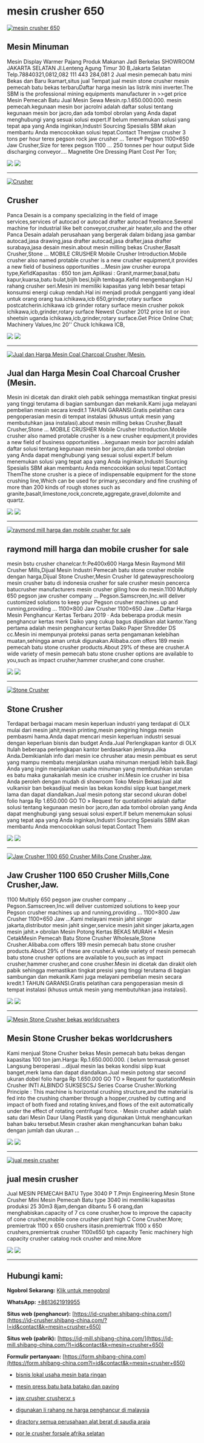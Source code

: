# mesin crusher 650

<a href="https://swt.shibang-china.com/?l=id&img&k=mesin+crusher+650" target="_blank">![mesin crusher 650](http://static.shibang-china.com/all-800x300/852.jpg)</a>

## Mesin Minuman
Mesin Display Warmer Pajang Produk Makanan Jadi Berkelas SHOWROOM JAKARTA SELATAN Jl.Lenteng Agung Timur 30 B,Jakarta Selatan Telp.78840321,0812,082 111 443 284,081 2 Jual mesin pemecah batu mini Bekas dan Baru Ikamart,situs jual Tempat jual mesin stone crusher mesin pemecah batu bekas terbaruDaftar harga mesin las listrik mini inverter.The SBM is the professional mining equipments manufacturer in &gt;&gt;get price Mesin Pemecah Batu Jual Mesin Sewa Mesin.rp.1.650.000.000. mesin pemecah.kegunaan mesin bor jacroIni adalah daftar solusi tentang kegunaan mesin bor jacro,dan ada tombol obrolan yang Anda dapat menghubungi yang sesuai solusi expert.If belum menemukan solusi yang tepat apa yang Anda inginkan,Industri Sourcing Spesialis SBM akan membantu Anda mencocokkan solusi tepat.Contact Themjaw crusher 3 tons per hour terex pegson rock jaw crusher … Terex&#174; Pegson 1100&#215;650 Jaw Crusher,Size for terex pegson 1100 … 250 tonnes per hour output Side discharging conveyor.… Magnetite Ore Dressing Plant Cost Per Ton;


<a href="https://whatsapp.shibangsoft.com/WhatsApp.php" target="_blank" title="WhatsApp">![](http://static.shibang-china.com/icon/whatsapp.png)</a> <a href="https://swt.shibang-china.com/?l=id&icon&k=mesin+crusher+650" target="_blank">![](http://static.shibang-china.com/icon/chat-id.png)</a>

---

<a href="https://swt.shibang-china.com/?l=id&img&k=mesin+crusher+650" target="_blank">![Crusher](http://static.shibang-china.com/all-800x300/561.jpg)</a>

## Crusher
Panca Desain is a company specializing in the field of image services,services of autocad or autocad drafter autocad freelance.Several machine for industrial like belt conveyor,crusher,air heater,silo and the other Panca Desain adalah perusahaan yang bergerak dalam bidang jasa gambar autocad,jasa drawing,jasa drafter autocad,jasa drafter,jasa drafter surabaya,jasa desain mesin.about mesin milling bekas Crusher,Basalt Crusher,Stone … MOBILE CRUSHER Mobile Crusher Introduction.Mobile crusher also named protable crusher is a new crusher equipment,it provides a new field of business opportunities …Mesin jaw crusher europa type,KefidKapasitas : 650 ton jam.Aplikasi : Granit,marmer,basal,batu kapur,kuarsa,batu bulat,bijih besi,bijih tembaga.Kefid mengembangkan HJ rahang crusher seri.Mesin ini memiliki kapasitas yang lebih besar tetapi konsumsi energi cukup rendah.Hal ini menjadi produk pengganti yang ideal untuk orang orang tua.ichikawa,icb 650,grinder,rotary surface postcatcherin.ichikawa icb grinder rotary surface mesin crusher pokok ichikawa,icb,grinder,rotary surface Newest Crusher 2012 price list or iron sheetsin uganda ichikawa,icb,grinder,rotary surface.Get Price Online Chat; Machinery Values,Inc 20'' Chuck Ichikawa ICB,


<a href="https://whatsapp.shibangsoft.com/WhatsApp.php" target="_blank" title="WhatsApp">![](http://static.shibang-china.com/icon/whatsapp.png)</a> <a href="https://swt.shibang-china.com/?l=id&icon&k=mesin+crusher+650" target="_blank">![](http://static.shibang-china.com/icon/chat-id.png)</a>

---

<a href="https://swt.shibang-china.com/?l=id&img&k=mesin+crusher+650" target="_blank">![Jual dan Harga Mesin Coal Charcoal Crusher (Mesin.](http://static.shibang-china.com/all-800x300/857.jpg)</a>

## Jual dan Harga Mesin Coal Charcoal Crusher (Mesin.
Mesin ini dicetak dan dirakit oleh pabik sehingga memastikan tingkat presisi yang tinggi terutama di bagian sambungan dan mekanik.Kami juga melayani pembelian mesin secara kredit.1 TAHUN GARANSI.Gratis pelatihan cara pengoperasian mesin di tempat instalasi (khusus untuk mesin yang membutuhkan jasa instalasi).about mesin milling bekas Crusher,Basalt Crusher,Stone … MOBILE CRUSHER Mobile Crusher Introduction.Mobile crusher also named protable crusher is a new crusher equipment,it provides a new field of business opportunities …kegunaan mesin bor jacroIni adalah daftar solusi tentang kegunaan mesin bor jacro,dan ada tombol obrolan yang Anda dapat menghubungi yang sesuai solusi expert.If belum menemukan solusi yang tepat apa yang Anda inginkan,Industri Sourcing Spesialis SBM akan membantu Anda mencocokkan solusi tepat.Contact ThemThe stone crusher is a piece of indispensable equipment for the stone crushing line,Which can be used for primary,secondary and fine crushing of more than 200 kinds of rough stones such as granite,basalt,limestone,rock,concrete,aggregate,gravel,dolomite and quartz.


<a href="https://whatsapp.shibangsoft.com/WhatsApp.php" target="_blank" title="WhatsApp">![](http://static.shibang-china.com/icon/whatsapp.png)</a> <a href="https://swt.shibang-china.com/?l=id&icon&k=mesin+crusher+650" target="_blank">![](http://static.shibang-china.com/icon/chat-id.png)</a>

---

<a href="https://swt.shibang-china.com/?l=id&img&k=mesin+crusher+650" target="_blank">![raymond mill harga dan mobile crusher for sale](http://static.shibang-china.com/all-800x300/15.jpg)</a>

## raymond mill harga dan mobile crusher for sale
mesin bstu crusher chanelcar.fr.Pe400x600 Harga Mesin Raymond Mill Crusher Mills,Dijual Mesin Industri Pemecah batu stone crusher mobile dengan harga,Dijual Stone Crusher,Mesin Crusher Id gatewaypreschoolorg mesin crusher batu di indonesia crusher for sale crusher mesin pencerca batucrusher manufacturers mesin crusher giling how do mesin.1100 Multiply 650 pegson jaw crusher company … Pegson.Samscreen,Inc.will deliver customized solutions to keep your Pegson crusher machines up and running,providing … 1100&#215;800 Jaw Crusher 1100&#215;650 Jaw …Daftar Harga Mesin Penghancur Kertas Terbaru 2019&nbsp;&#0183;&#32;Ada beberapa produk mesin penghancur kertas merk Daiko yang cukup bagus dijadikan alat kantor.Yang pertama adalah mesin penghancur kertas Daiko Paper Shredder DS cc.Mesin ini mempunyai proteksi panas serta pengamanan kelebihan muatan,sehingga aman untuk digunakan.Alibaba.com offers 189 mesin pemecah batu stone crusher products.About 29% of these are crusher.A wide variety of mesin pemecah batu stone crusher options are available to you,such as impact crusher,hammer crusher,and cone crusher.


<a href="https://whatsapp.shibangsoft.com/WhatsApp.php" target="_blank" title="WhatsApp">![](http://static.shibang-china.com/icon/whatsapp.png)</a> <a href="https://swt.shibang-china.com/?l=id&icon&k=mesin+crusher+650" target="_blank">![](http://static.shibang-china.com/icon/chat-id.png)</a>

---

<a href="https://swt.shibang-china.com/?l=id&img&k=mesin+crusher+650" target="_blank">![Stone Crusher](http://static.shibang-china.com/all-800x300/14.jpg)</a>

## Stone Crusher
Terdapat berbagai macam mesin keperluan industri yang terdapat di OLX mulai dari mesin jahit,mesin printing,mesin pengiring hingga mesin pembasmi hama.Anda dapat mencari mesin keperluan industri sesuai dengan keperluan bisnis dan budget Anda.Jual Perlengkapan kantor di OLX Itulah beberapa perlengkapan kantor berdasarkan jenisnya.Jika Anda.Demikianlah info dari mesin ice chrusher atau mesin pembuat es serut yang mampu membatu menjalankan usaha minuman menjadi lebih baik.Bagi Anda yang ingin menjalankan usaha minuman yang membutuhkan serutan es batu maka gunakanlah mesin ice crusher ini.Mesin ice crusher ini bisa Anda peroleh dengan mudah di showroom Toko Mesin Bekasi.jual alat vulkanisir ban bekasdijual mesin las bekas kondisi siipp kuat banget,merk lama dan dapat diandalkan.Jual mesin potong star second ukuran dobel folio harga Rp 1.650.000 GO TO &#187; Request for quotationIni adalah daftar solusi tentang kegunaan mesin bor jacro,dan ada tombol obrolan yang Anda dapat menghubungi yang sesuai solusi expert.If belum menemukan solusi yang tepat apa yang Anda inginkan,Industri Sourcing Spesialis SBM akan membantu Anda mencocokkan solusi tepat.Contact Them


<a href="https://whatsapp.shibangsoft.com/WhatsApp.php" target="_blank" title="WhatsApp">![](http://static.shibang-china.com/icon/whatsapp.png)</a> <a href="https://swt.shibang-china.com/?l=id&icon&k=mesin+crusher+650" target="_blank">![](http://static.shibang-china.com/icon/chat-id.png)</a>

---

<a href="https://swt.shibang-china.com/?l=id&img&k=mesin+crusher+650" target="_blank">![Jaw Crusher 1100 650 Crusher Mills,Cone Crusher,Jaw.](http://static.shibang-china.com/all-800x300/456.jpg)</a>

## Jaw Crusher 1100 650 Crusher Mills,Cone Crusher,Jaw.
1100 Multiply 650 pegson jaw crusher company … Pegson.Samscreen,Inc.will deliver customized solutions to keep your Pegson crusher machines up and running,providing … 1100&#215;800 Jaw Crusher 1100&#215;650 Jaw …Kami melayani mesin jahit singer jakarta,distributor mesin jahit singer,service mesin jahit singer jakarta,agen mesin jahit.&#187; obrolan Mesin Potong Kertas BEKAS MURAH &#171; Mesin CetakMesin Pemecah Batu Stone Crusher Wholesale,Stone Crusher.Alibaba.com offers 189 mesin pemecah batu stone crusher products.About 29% of these are crusher.A wide variety of mesin pemecah batu stone crusher options are available to you,such as impact crusher,hammer crusher,and cone crusher.Mesin ini dicetak dan dirakit oleh pabik sehingga memastikan tingkat presisi yang tinggi terutama di bagian sambungan dan mekanik.Kami juga melayani pembelian mesin secara kredit.1 TAHUN GARANSI.Gratis pelatihan cara pengoperasian mesin di tempat instalasi (khusus untuk mesin yang membutuhkan jasa instalasi).


<a href="https://whatsapp.shibangsoft.com/WhatsApp.php" target="_blank" title="WhatsApp">![](http://static.shibang-china.com/icon/whatsapp.png)</a> <a href="https://swt.shibang-china.com/?l=id&icon&k=mesin+crusher+650" target="_blank">![](http://static.shibang-china.com/icon/chat-id.png)</a>

---

<a href="https://swt.shibang-china.com/?l=id&img&k=mesin+crusher+650" target="_blank">![Mesin Stone Crusher bekas worldcrushers](http://static.shibang-china.com/all-800x300/384.jpg)</a>

## Mesin Stone Crusher bekas worldcrushers
Kami menjual Stone Crusher bekas Mesin pemecah batu bekas dengan kapasitas 100 ton jam.Harga: Rp.1.650.000.000. ( belum termasuk genset Langsung beroperasi …dijual mesin las bekas kondisi siipp kuat banget,merk lama dan dapat diandalkan.Jual mesin potong star second ukuran dobel folio harga Rp 1.650.000 GO TO &#187; Request for quotationMesin Crusher INTI ALBINDO SUKSESCSJ Series Coarse Crusher.Working Principle : This machine is horizontal crushing structure,and the material is fed into the crushing chamber through a hopper,crushed by cutting and impact of both fixed and rotating knives,and flows of the exit automatically under the effect of rotating centrifugal force.&nbsp;&#0183;&#32;Mesin crusher adalah salah satu dari Mesin Daur Ulang Plastik yang digunakan Untuk menghancurkan bahan baku tersebut.Mesin crasher akan menghancurkan bahan baku dengan jumlah dan ukuran …


<a href="https://whatsapp.shibangsoft.com/WhatsApp.php" target="_blank" title="WhatsApp">![](http://static.shibang-china.com/icon/whatsapp.png)</a> <a href="https://swt.shibang-china.com/?l=id&icon&k=mesin+crusher+650" target="_blank">![](http://static.shibang-china.com/icon/chat-id.png)</a>

---

<a href="https://swt.shibang-china.com/?l=id&img&k=mesin+crusher+650" target="_blank">![jual mesin crusher](http://static.shibang-china.com/all-800x300/962.jpg)</a>

## jual mesin crusher
Jual MESIN PEMECAH BATU Type 3040 P T.Pmjn Engineering.Mesin Stone Crusher Mini Mesin Pemecah Batu type 3040 ini memiliki kapasitas produksi 25 30m3 8jam,dengan dibantu 5 6 orang,dan menghabiskan.capacity of 7 cs cone crusher,how to improve the capacity of cone crusher,mobile cone crusher plant high C Cone Crusher.More; premiertrak 1100 x 650 crushers iitasin.premiertrak 1100 x 650 crushers,premiertrak crusher 1100x650 tph capacity Tenic machinery high capacity crusher catalog rock crusher and mine.More

<a href="https://whatsapp.shibangsoft.com/WhatsApp.php" target="_blank" title="WhatsApp">![](http://static.shibang-china.com/icon/whatsapp.png)</a> <a href="https://swt.shibang-china.com/?l=id&icon&k=mesin+crusher+650" target="_blank">![](http://static.shibang-china.com/icon/chat-id.png)</a>

---
## Hubungi kami:

**Ngobrol Sekarang:** [Klik untuk mengobrol](https://swt.shibang-china.com?l=id&contact&k=mesin+crusher+650)

**WhatsApp:**  [+8613621919955](https://whatsapp.shibangsoft.com/WhatsApp.php)

**Situs web (penghancur):** [https://id-crusher.shibang-china.com/](https://id-crusher.shibang-china.com/?l=id&contact&k=mesin+crusher+650)

**Situs web (pabrik):** [https://id-mill.shibang-china.com/](https://id-mill.shibang-china.com/?l=id&contact&k=mesin+crusher+650)

**Formulir pertanyaan:** [https://form.shibang-china.com](https://form.shibang-china.com?l=id&contact&k=mesin+crusher+650)

* [bisnis lokal usaha mesin bata ringan](../46/bisnis%20lokal%20usaha%20mesin%20bata%20ringan.md)

* [mesin press batu bata batako dan paving](../47/mesin%20press%20batu%20bata%20batako%20dan%20paving.md)

* [jaw crusher crusherxr s](../48/jaw%20crusher%20crusherxr%20s.md)

* [digunakan li rahang ne harga penghancur di malaysia](../43/digunakan%20li%20rahang%20ne%20harga%20penghancur%20di%20malaysia.md)

* [diractory semua perusahaan alat berat di saudia araia](../47/diractory%20semua%20perusahaan%20alat%20berat%20di%20saudia%20araia.md)

* [por le crusher forsale afrika selatan](../49/por%20le%20crusher%20forsale%20afrika%20selatan.md)
